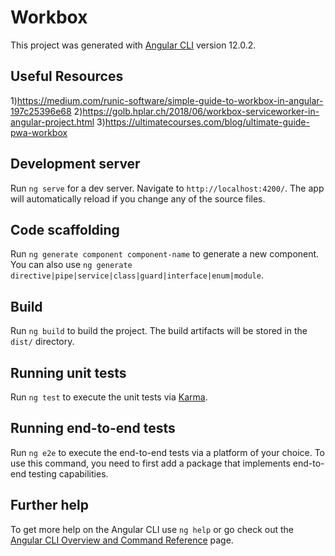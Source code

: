 # Workbox

This project was generated with [Angular CLI](https://github.com/angular/angular-cli) version 12.0.2.

## Useful Resources

1)https://medium.com/runic-software/simple-guide-to-workbox-in-angular-197c25396e68
2)https://golb.hplar.ch/2018/06/workbox-serviceworker-in-angular-project.html
3)https://ultimatecourses.com/blog/ultimate-guide-pwa-workbox

## Development server

Run `ng serve` for a dev server. Navigate to `http://localhost:4200/`. The app will automatically reload if you change any of the source files.

## Code scaffolding

Run `ng generate component component-name` to generate a new component. You can also use `ng generate directive|pipe|service|class|guard|interface|enum|module`.

## Build

Run `ng build` to build the project. The build artifacts will be stored in the `dist/` directory.

## Running unit tests

Run `ng test` to execute the unit tests via [Karma](https://karma-runner.github.io).

## Running end-to-end tests

Run `ng e2e` to execute the end-to-end tests via a platform of your choice. To use this command, you need to first add a package that implements end-to-end testing capabilities.

## Further help

To get more help on the Angular CLI use `ng help` or go check out the [Angular CLI Overview and Command Reference](https://angular.io/cli) page.

